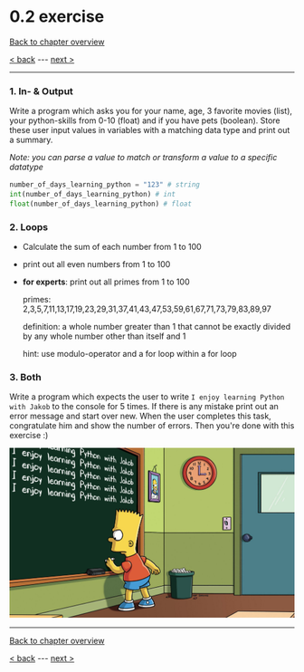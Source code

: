 # 0.2 exercise

[Back to chapter overview](../../README.md)

[< back](exercise-1.md) ---
[next >](../../README.md)

---

### 1. In- & Output

Write a program which asks you for your name, age, 3 favorite movies (list), your python-skills from 0-10 (float) and if you have pets (boolean). Store these user input values in variables with a matching data type and print out a summary.

_Note: you can parse a value to match or transform a value to a specific datatype_

```python
number_of_days_learning_python = "123" # string
int(number_of_days_learning_python) # int
float(number_of_days_learning_python) # float
```

### 2. Loops

- Calculate the sum of each number from 1 to 100
- print out all even numbers from 1 to 100
- **for experts**: print out all primes from 1 to 100

  primes: 2,3,5,7,11,13,17,19,23,29,31,37,41,43,47,53,59,61,67,71,73,79,83,89,97

  definition: a whole number greater than 1 that cannot be exactly divided by any whole number other than itself and 1

  hint: use modulo-operator and a for loop within a for loop

### 3. Both

Write a program which expects the user to write
`I enjoy learning Python with Jakob`
to the console for 5 times. If there is any mistake print out an error message and start over new.
When the user completes this task, congratulate him and show the number of errors. Then you're done with this exercise :)

<img src="../images/simpsons.png" heigth="400px">

---

[Back to chapter overview](../../README.md)

[< back](exercise-1.md) ---
[next >](../../README.md)
